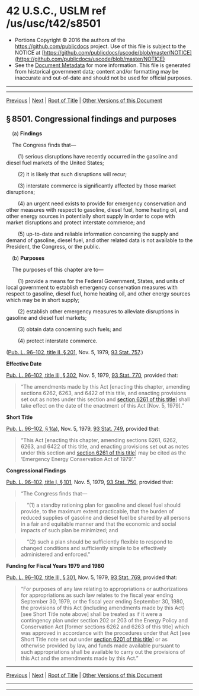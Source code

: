 ---
---

# 42 U.S.C., USLM ref /us/usc/t42/s8501

* Portions Copyright © 2016 the authors of the https://github.com/publicdocs project.
  Use of this file is subject to the NOTICE at [https://github.com/publicdocs/uscode/blob/master/NOTICE](https://github.com/publicdocs/uscode/blob/master/NOTICE)
* See the [Document Metadata](././../../../..//README.md) for more information.
  This file is generated from historical government data; content and/or formatting may be inaccurate and out-of-date and should not be used for official purposes.

----------
----------

[Previous](./../../../..//us/usc/t42/ch93/m__us_usc_t42_ch93.md) | [Next](./../../../..//us/usc/t42/ch93/m__us_usc_t42_s8502.md) | [Root of Title](./../../../../) | [Other Versions of this Document](https://publicdocs.github.io/go/links?ns=uslm&ref=%2Fus%2Fusc%2Ft42%2Fs8501)

## § 8501. Congressional findings and purposes

    (a) __Findings__ 

    The Congress finds that—

        (1) serious disruptions have recently occurred in the gasoline and diesel fuel markets of the United States;

        (2) it is likely that such disruptions will recur;

        (3) interstate commerce is significantly affected by those market disruptions;

        (4) an urgent need exists to provide for emergency conservation and other measures with respect to gasoline, diesel fuel, home heating oil, and other energy sources in potentially short supply in order to cope with market disruptions and protect interstate commerce; and

        (5) up-to-date and reliable information concerning the supply and demand of gasoline, diesel fuel, and other related data is not available to the President, the Congress, or the public.

    (b) __Purposes__ 

    The purposes of this chapter are to—

        (1) provide a means for the Federal Government, States, and units of local government to establish emergency conservation measures with respect to gasoline, diesel fuel, home heating oil, and other energy sources which may be in short supply;

        (2) establish other emergency measures to alleviate disruptions in gasoline and diesel fuel markets;

        (3) obtain data concerning such fuels; and

        (4) protect interstate commerce.

([Pub. L. 96–102, title II, § 201][/us/pl/96/102/s201], Nov. 5, 1979, [93 Stat. 757][/us/stat/93/757].)

 __Effective Date__ 

[Pub. L. 96–102, title III, § 302][/us/pl/96/102/s302], Nov. 5, 1979, [93 Stat. 770][/us/stat/93/770], provided that: 

> “The amendments made by this Act \[enacting this chapter, amending sections 6262, 6263, and 6422 of this title, and enacting provisions set out as notes under this section and [section 6261 of this title][/us/usc/t42/s6261]\] shall take effect on the date of the enactment of this Act \[Nov. 5, 1979\].”

 __Short Title__ 

[Pub. L. 96–102, § 1(a)][/us/pl/96/102/s1/a], Nov. 5, 1979, [93 Stat. 749][/us/stat/93/749], provided that: 

> “This Act \[enacting this chapter, amending sections 6261, 6262, 6263, and 6422 of this title, and enacting provisions set out as notes under this section and [section 6261 of this title][/us/usc/t42/s6261]\] may be cited as the ‘Emergency Energy Conservation Act of 1979’.”

 __Congressional Findings__ 

[Pub. L. 96–102, title I, § 101][/us/pl/96/102/s101], Nov. 5, 1979, [93 Stat. 750][/us/stat/93/750], provided that: 

> “The Congress finds that—

>     “(1) a standby rationing plan for gasoline and diesel fuel should provide, to the maximum extent practicable, that the burden of reduced supplies of gasoline and diesel fuel be shared by all persons in a fair and equitable manner and that the economic and social impacts of such plan be minimized; and

>     “(2) such a plan should be sufficiently flexible to respond to changed conditions and sufficiently simple to be effectively administered and enforced.”

 __Funding for Fiscal Years 1979 and 1980__ 

[Pub. L. 96–102, title III, § 301][/us/pl/96/102/s301], Nov. 5, 1979, [93 Stat. 769][/us/stat/93/769], provided that: 

> “For purposes of any law relating to appropriations or authorizations for appropriations as such law relates to the fiscal year ending September 30, 1979, or the fiscal year ending September 30, 1980, the provisions of this Act (including amendments made by this Act) \[see Short Title note above\] shall be treated as if it were a contingency plan under section 202 or 203 of the Energy Policy and Conservation Act \[former sections 6262 and 6263 of this title\] which was approved in accordance with the procedures under that Act \[see Short Title note set out under [section 6201 of this title][/us/usc/t42/s6201]\] or as otherwise provided by law, and funds made available pursuant to such appropriations shall be available to carry out the provisions of this Act and the amendments made by this Act.”

----------

[Previous](./../../../..//us/usc/t42/ch93/m__us_usc_t42_ch93.md) | [Next](./../../../..//us/usc/t42/ch93/m__us_usc_t42_s8502.md) | [Root of Title](./../../../../) | [Other Versions of this Document](https://publicdocs.github.io/go/links?ns=uslm&ref=%2Fus%2Fusc%2Ft42%2Fs8501)

----------
----------

[/us/pl/96/102/s201]: https://publicdocs.github.io/go/links?ns=uslm&ref=%2Fus%2Fpl%2F96%2F102%2Fs201
[/us/stat/93/757]: https://publicdocs.github.io/go/links?ns=uslm&ref=%2Fus%2Fstat%2F93%2F757
[/us/pl/96/102/s302]: https://publicdocs.github.io/go/links?ns=uslm&ref=%2Fus%2Fpl%2F96%2F102%2Fs302
[/us/stat/93/770]: https://publicdocs.github.io/go/links?ns=uslm&ref=%2Fus%2Fstat%2F93%2F770
[/us/usc/t42/s6261]: https://publicdocs.github.io/go/links?ns=uslm&ref=%2Fus%2Fusc%2Ft42%2Fs6261
[/us/pl/96/102/s1/a]: https://publicdocs.github.io/go/links?ns=uslm&ref=%2Fus%2Fpl%2F96%2F102%2Fs1%2Fa
[/us/stat/93/749]: https://publicdocs.github.io/go/links?ns=uslm&ref=%2Fus%2Fstat%2F93%2F749
[/us/usc/t42/s6261]: https://publicdocs.github.io/go/links?ns=uslm&ref=%2Fus%2Fusc%2Ft42%2Fs6261
[/us/pl/96/102/s101]: https://publicdocs.github.io/go/links?ns=uslm&ref=%2Fus%2Fpl%2F96%2F102%2Fs101
[/us/stat/93/750]: https://publicdocs.github.io/go/links?ns=uslm&ref=%2Fus%2Fstat%2F93%2F750
[/us/pl/96/102/s301]: https://publicdocs.github.io/go/links?ns=uslm&ref=%2Fus%2Fpl%2F96%2F102%2Fs301
[/us/stat/93/769]: https://publicdocs.github.io/go/links?ns=uslm&ref=%2Fus%2Fstat%2F93%2F769
[/us/usc/t42/s6201]: https://publicdocs.github.io/go/links?ns=uslm&ref=%2Fus%2Fusc%2Ft42%2Fs6201


